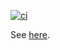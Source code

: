 [![ci](https://github.com/alphauslabs/docs-ja/actions/workflows/ci.yml/badge.svg)](https://github.com/alphauslabs/docs-ja/actions/workflows/ci.yml)

See [here](https://alphauslabs.github.io/docs/).
